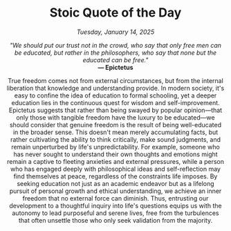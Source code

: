 <h1 align="center">Stoic Quote of the Day</h1>
<p align="center"><em>Tuesday, January 14, 2025</em></p>
<p align="center">
    <em>"We should put our trust not in the crowd, who say that only free men can be educated, but rather in the philosophers, who say that none but the educated can be free."</em><br>
    <strong>— Epictetus</strong>
</p>

<p align="center" style="max-width:600px;margin:0 auto;">
    True freedom comes not from external circumstances, but from the internal liberation that knowledge and understanding provide. In modern society, it's easy to confine the idea of education to formal schooling, yet a deeper education lies in the continuous quest for wisdom and self-improvement. Epictetus suggests that rather than being swayed by popular opinion—that only those with tangible freedom have the luxury to be educated—we should consider that genuine freedom is the result of being well-educated in the broader sense. This doesn't mean merely accumulating facts, but rather cultivating the ability to think critically, make sound judgments, and remain unperturbed by life's unpredictability. For example, someone who has never sought to understand their own thoughts and emotions might remain a captive to fleeting anxieties and external pressures, while a person who has engaged deeply with philosophical ideas and self-reflection may find themselves at peace, regardless of the constraints life imposes. By seeking education not just as an academic endeavor but as a lifelong pursuit of personal growth and ethical understanding, we achieve an inner freedom that no external force can diminish. Thus, entrusting our development to a thoughtful inquiry into life's questions equips us with the autonomy to lead purposeful and serene lives, free from the turbulences that often unsettle those who only seek validation from the majority.
</p>
